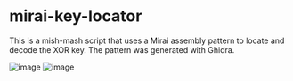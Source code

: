 # mirai-key-locator

This is a mish-mash script that uses a Mirai assembly pattern to locate and decode the XOR key. The pattern was generated with Ghidra.

![image](https://user-images.githubusercontent.com/12180913/165889259-c80e4264-6849-4957-8ec8-9d09fba3800d.png)
![image](https://user-images.githubusercontent.com/12180913/165889270-8839fce7-86ac-46b2-8f32-b488ec483c3e.png)
